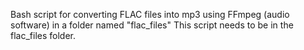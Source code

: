 Bash script for converting FLAC files into mp3 using FFmpeg (audio software) in a folder named "flac_files" 
This script needs to be in the flac_files folder.

